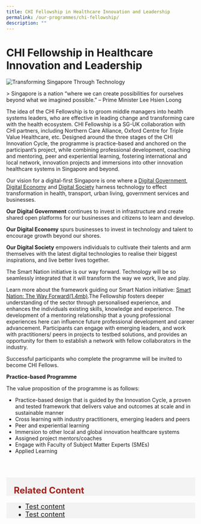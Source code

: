 ```yaml
---
title: CHI Fellowship in Healthcare Innovation and Leadership
permalink: /our-programmes/chi-fellowship/
description: ""
---
```

#  CHI Fellowship in Healthcare Innovation and Leadership

![Transforming Singapore Through Technology](/images/abt-smart-nation/Singapore-Tech.jpg)
<br>

&gt; Singapore is a nation “where we can create possibilities for ourselves beyond what we imagined possible.” –  Prime Minister Lee Hsien Loong

The idea of the CHI Fellowship is to groom middle managers into health systems leaders, who are effective in leading change and transforming care with the health ecosystem. CHI Fellowship is a SG-UK collaboration with CHI partners, including Northern Care Alliance, Oxford Centre for Triple Value Healthcare, etc. Designed around the three stages of the CHI Innovation Cycle, the programme is practice-based and anchored on the participant’s project, while combining professional development, coaching and mentoring, peer and experiential learning, fostering international and local network, innovation projects and immersions into other innovation healthcare systems in Singapore and beyond.

Our vision for a digital-first Singapore is one where a [Digital Government](/about-smart-nation/digital-government), [Digital Economy](/about-smart-nation/digital-economy) and [Digital Society](/about-smart-nation/digital-society) harness technology to effect transformation in  health, transport, urban living, government services and businesses.

**Our Digital Government** continues to invest in infrastructure and create shared open platforms for our businesses and citizens to learn and develop. 

**Our Digital Economy** spurs businesses to invest in technology and talent to encourage growth beyond our shores.

**Our Digital Society** empowers individuals to cultivate their talents and arm themselves with the latest digital technologies to realise their biggest inspirations, and live better lives together.

The Smart Nation initiative is our way forward. Technology will be so seamlessly integrated that it will transform the way we work, live and play.

Learn more about the framework guiding our Smart Nation initiative: [Smart Nation: The Way Forward(1.4mb)](/files/publications/smart-nation-strategy-nov2018.pdf).The Fellowship fosters deeper understanding of the sector through personalised experience, and enhances the individuals existing skills, knowledge and experience. The development of a mentoring relationship that a young professional experiences here can influence future professional development and career advancement. Participants can engage with emerging leaders, and work with practitioners/ peers in projects to testbed solutions, and provides an opportunity for them to establish a network with fellow collaborators in the industry.

Successful participants who complete the programme will be invited to become CHI Fellows.

**Practice-based Programme**

The value proposition of the programme is as follows:

*   Practice-based design that is guided by the Innovation Cycle, a proven and tested framework that delivers value and outcomes at scale and in sustainable manner
*   Cross learning with industry practitioners, emerging leaders and peers
*   Peer and experiential learning
*   Immersion to other local and global innovation healthcare systems
*   Assigned project mentors/coaches
*   Engage with Faculty of Subject Matter Experts (SMEs)
*   Applied Learning



<br><br>

<div style="font-size:24px; font-weight: 700; color: #a6221c; background-color: #f3f3f3; padding: 20px 0px 0px 20px;" class="row"> Related Content</div>

<div style="font-size:18px ;background-color: #f3f3f3; padding: 0px 25px 0px 20px;" class="row">
	<ul>
		<li><a href="/files/press-releases/2023/COS%202023%20Infographic%20-%20Smart%20Nation%20Today%20and%20Beyond.pdf">Test content</a></li>
	<li><a href="/files/press-releases/2023/COS%202023%20Infographic%20-%20Smart%20Nation%20Today%20and%20Beyond.pdf">Test content</a></li>
			</ul>
</div>
